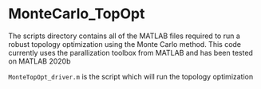 # MonteCarlo_TopOpt

The scripts directory contains all of the MATLAB files required to run a robust topology optimization using the Monte Carlo method. This code currently uses the parallization toolbox from MATLAB and has been tested on MATLAB 2020b

`MonteTopOpt_driver.m` is the script which will run the topology optimization
